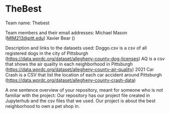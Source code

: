 # TheBest

Team name: Thebest

Team members and their email addresses: Michael Mason (MIM213@pitt.edu) Xavier Bear ()

Description and links to the datasets used:
Doggo.csv is a csv of all registered dogs in the city of Pittsburgh  (https://data.wprdc.org/dataset/allegheny-county-dog-licenses)
AQ is a csv that shows the air quailty in each neighborhood in Pittsburgh (https://data.wprdc.org/dataset/allegheny-county-air-quality)
2021 Car Crash is a CSV that list the location of each car accident around Pittsburgh (https://data.wprdc.org/dataset/allegheny-county-crash-data)

A one sentence overview of your repository, meant for someone who is not familiar with the project:
Our repository has our project file created in Jupyterhub and the csv files that we used. Our project is about the best neighborhood to own a pet shop in.
